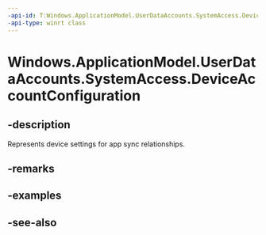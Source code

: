 ```yaml
---
-api-id: T:Windows.ApplicationModel.UserDataAccounts.SystemAccess.DeviceAccountConfiguration
-api-type: winrt class
---
```


<!-- Class syntax.
public class DeviceAccountConfiguration : Windows.ApplicationModel.UserDataAccounts.SystemAccess.IDeviceAccountConfiguration, Windows.ApplicationModel.UserDataAccounts.SystemAccess.IDeviceAccountConfiguration2
-->

# Windows.ApplicationModel.UserDataAccounts.SystemAccess.DeviceAccountConfiguration

## -description
Represents device settings for app sync relationships.

## -remarks

## -examples

## -see-also
